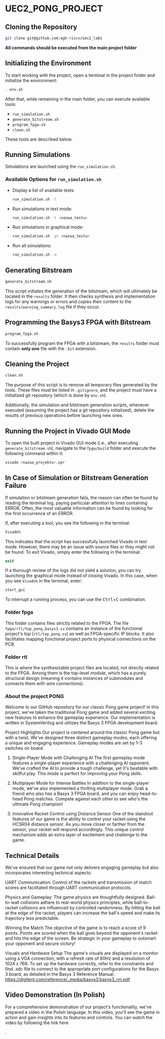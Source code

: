 # UEC2_PONG_PROJECT

## Cloning the Repository

```bash
git clone git@github.com:agh-riscv/uec2_lab1
```

**All commands should be executed from the main project folder** 

## Initializing the Environment

To start working with the project, open a terminal in the project folder and initialize the environment:

```bash
. env.sh
```

After that, while remaining in the main folder, you can execute available tools:

* `run_simulation.sh`
* `generate_bitstream.sh`
* `program_fpga.sh`
* `clean.sh`

These tools are described below.

## Running Simulations

Simulations are launched using the `run_simulation.sh`.


### Available Options for `run_simulation.sh`

* Display a list of available tests:

  ```bash
  run_simulation.sh -l
  ```

* Run simulations in text mode:

  ```bash
  run_simulation.sh -t <nazwa_testu>
  ```

* Run simulations in graphical mode:

  ```bash
  run_simulation.sh -gt <nazwa_testu>
  ```

* Run all simulations:

  ```bash
  run_simulation.sh -a
  ```

## Generating Bitstream

```bash
generate_bitstream.sh
```

This script initiates the generation of the bitstream, which will ultimately be located in the  `results` folder. It then checks synthesis and implementation logs for any warnings or errors and copies their content to the `results/warning_summary.log` file if they occur.

## Programming the Basys3 FPGA with Bitstream

```bash
program_fpga.sh
```

To successfully program the FPGA with a bitstream, the  `results` folder must contain **only one** file with the `.bit` extension.

## Cleaning the Project

```bash
clean.sh
```

The purpose of this script is to remove all temporary files generated by the tools. These files must be listed in `.gitignore`, and the project must have a initialized git repository (which is done by  `env.sh`).

Additionally, the simulation and bitstream generation scripts, whenever executed (assuming the project has a git repository initialized), delete the results of previous operations before launching new ones.

## Running the Project in Vivado GUI Mode

To open the built project in Vivado GUI mode (i.e., after executing `generate_bitstream.sh`), navigate to the `fpga/build` folder and execute the following command within it:

```bash
vivado <nazwa_projektu>.xpr
```

## In Case of Simulation or Bitstream Generation Failure

If simulation or bitstream generation fails, the reason can often be found by reading the terminal log, paying particular attention to lines containing ERROR. Often, the most valuable information can be found by looking for the first occurrence of an ERROR.

If, after executing a tool, you see the following in the terminal:

```bash
Vivado%
```

This indicates that the script has successfully launched Vivado in text mode. However, there may be an issue with source files or they might not be found. To exit Vivado, simply enter the following in the terminal:

```tcl
exit
```

If a thorough review of the logs did not yield a solution, you can try launching the graphical mode instead of closing Vivado. In this case, when you see `Vivado%` in the terminal, enter:

```tcl
start_gui
```

To interrupt a running process, you can use the <kbd>Ctrl</kbd>+<kbd>C</kbd> combination.

### Folder **fpga**

This folder contains files strictly related to the FPGA. The file  `fpga/rtl/top_pong_basys3.sv` contains an instance of the functional project's top (`rtl/top_pong.sv`) as well as FPGA-specific IP blocks. It also facilitates mapping functional project ports to physical connections on the PCB.

### Folder **rtl**

This is where the synthesizable project files are located, not directly related to the FPGA. Among them is the top-level module, which has a purely structural design (meaning it contains instances of submodules and connects them with wire connections).

### About the project **PONG**

Welcome to our GitHub repository for our classic Pong game project! In this project, we've taken the traditional Pong game and added several exciting new features to enhance the gameplay experience. Our implementation is written in SystemVerilog and utilizes the Basys 3 FPGA development board.

Project Highlights
Our project is centered around the classic Pong game but with a twist. We've designed three distinct gameplay modes, each offering a unique and engaging experience. Gameplay modes are set by 1-3 switches on board.

1. Single-Player Mode with Challenging AI
The first gameplay mode features a single-player experience with a challenging AI opponent. We've crafted the AI to provide a tough challenge, yet it's beatable with skillful play. This mode is perfect for improving your Pong skills.

2. Multiplayer Mode for Intense Battles
In addition to the single-player mode, we've also implemented a thrilling multiplayer mode. Grab a friend who also has a Basys 3 FPGA board, and you can enjoy head-to-head Pong matches. Compete against each other to see who's the ultimate Pong champion!

3. Innovative Racket Control using Distance Sensor
One of the standout features of our game is the ability to control your racket using the HCSR04 distance sensor. As you move closer or farther from the sensor, your racket will respond accordingly. This unique control mechanism adds an extra layer of excitement and challenge to the game.

## Technical Details
We've ensured that our game not only delivers engaging gameplay but also incorporates interesting technical aspects:

UART Communication: Control of the rackets and transmission of match scores are facilitated through UART communication protocols.

Physics and Gameplay: The game physics are thoughtfully designed. Ball-to-wall collisions adhere to real-world physics principles, while ball-to-racket collisions are influenced by controlled randomness. By hitting the ball at the edge of the racket, players can increase the ball's speed and make its trajectory less predictable.

Winning the Match
The objective of the game is to reach a score of 9 points. Points are scored when the ball goes beyond the opponent's racket and hits the edge of the screen. Be strategic in your gameplay to outsmart your opponent and secure victory!

Visuals and Hardware Setup
The game's visuals are displayed on a monitor using a VGA connection, with a refresh rate of 60Hz and a resolution of 1024 x 768. To set up the hardware correctly, refer to the constraints and find .xdc file to connect to the appropriate port configurations for the Basys 3 board, as detailed in the Basys 3 Reference Manual. https://digilent.com/reference/_media/basys3:basys3_rm.pdf

## Video Demonstration (In Polish)
For a comprehensive demonstration of our project's functionality, we've prepared a video in the Polish language. In this video, you'll see the game in action and gain insights into its features and controls. You can watch the video by following the link here

.